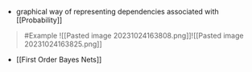 - graphical way of representing dependencies associated with [[Probability]]
>	#Example 
>	![[Pasted image 20231024163808.png]]![[Pasted image 20231024163825.png]]
	
- [[First Order Bayes Nets]] 
